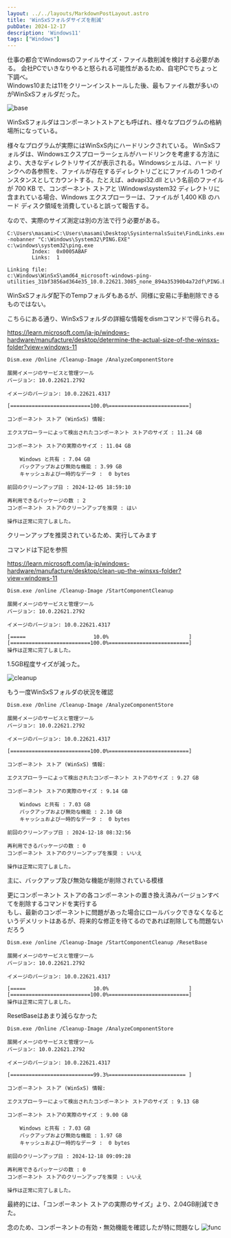 ```yaml
---
layout: ../../layouts/MarkdownPostLayout.astro
title: 'WinSxSフォルダサイズを削減'
pubDate: 2024-12-17
description: 'Windows11'
tags: ["Windows"]
---
```

仕事の都合でWindowsのファイルサイズ・ファイル数削減を検討する必要がある。
会社PCでいきなりやると怒られる可能性があるため、自宅PCでちょっと下調べ。  
Windows10または11をクリーンインストールした後、最もファイル数が多いのがWinSxSフォルダだった。

![base](https://github.com/user-attachments/assets/c156c620-0791-46ec-825c-3034f14aa088)

WinSxSフォルダはコンポーネントストアとも呼ばれ、様々なプログラムの格納場所になっている。

様々なプログラムが実際にはWinSxS内にハードリンクされている。
WinSxSフォルダは、Windowsエクスプローラーシェルがハードリンクを考慮する方法により、大きなディレクトリサイズが表示される。Windowsシェルは、ハード リンクへの各参照を、ファイルが存在するディレクトリごとにファイルの 1 つのインスタンスとしてカウントする。たとえば、advapi32.dll という名前のファイルが 700 KB で、コンポーネント ストアと \Windows\system32 ディレクトリに含まれている場合、Windows エクスプローラーは、ファイルが 1,400 KB のハード ディスク領域を消費していると誤って報告する。

なので、実際のサイズ測定は別の方法で行う必要がある。
```
C:\Users\masami>C:\Users\masami\Desktop\SysinternalsSuite\FindLinks.exe -nobanner "C:\Windows\System32\PING.EXE"
c:\windows\system32\ping.exe
        Index:  0x0005ABAF
        Links:  1

Linking file:
c:\Windows\WinSxS\amd64_microsoft-windows-ping-utilities_31bf3856ad364e35_10.0.22621.3085_none_894a35390b4a72df\PING.EXE
```
WinSxSフォルダ配下のTempフォルダもあるが、同様に安易に手動削除できるものではない。



こちらにある通り、WinSxSフォルダの詳細な情報をdismコマンドで得られる。

https://learn.microsoft.com/ja-jp/windows-hardware/manufacture/desktop/determine-the-actual-size-of-the-winsxs-folder?view=windows-11

```
Dism.exe /Online /Cleanup-Image /AnalyzeComponentStore

展開イメージのサービスと管理ツール
バージョン: 10.0.22621.2792

イメージのバージョン: 10.0.22621.4317

[==========================100.0%==========================]

コンポーネント ストア (WinSxS) 情報:

エクスプローラーによって検出されたコンポーネント ストアのサイズ : 11.24 GB

コンポーネント ストアの実際のサイズ : 11.04 GB

    Windows と共有 : 7.04 GB
    バックアップおよび無効な機能 : 3.99 GB
    キャッシュおよび一時的なデータ :  0 bytes

前回のクリーンアップ日 : 2024-12-05 18:59:10

再利用できるパッケージの数 : 2
コンポーネント ストアのクリーンアップを推奨 : はい

操作は正常に完了しました。
```

クリーンアップを推奨されているため、実行してみます

コマンドは下記を参照  

https://learn.microsoft.com/ja-jp/windows-hardware/manufacture/desktop/clean-up-the-winsxs-folder?view=windows-11

```
Dism.exe /online /Cleanup-Image /StartComponentCleanup

展開イメージのサービスと管理ツール
バージョン: 10.0.22621.2792

イメージのバージョン: 10.0.22621.4317

[=====                      10.0%                          ]
[==========================100.0%==========================]
操作は正常に完了しました。
```
1.5GB程度サイズが減った。

![cleanup](https://github.com/user-attachments/assets/e7197944-d78f-42a0-887f-eb404f41c957)

もう一度WinSxSフォルダの状況を確認
```
Dism.exe /Online /Cleanup-Image /AnalyzeComponentStore

展開イメージのサービスと管理ツール
バージョン: 10.0.22621.2792

イメージのバージョン: 10.0.22621.4317

[==========================100.0%==========================]

コンポーネント ストア (WinSxS) 情報:

エクスプローラーによって検出されたコンポーネント ストアのサイズ : 9.27 GB

コンポーネント ストアの実際のサイズ : 9.14 GB

    Windows と共有 : 7.03 GB
    バックアップおよび無効な機能 : 2.10 GB
    キャッシュおよび一時的なデータ :  0 bytes

前回のクリーンアップ日 : 2024-12-18 08:32:56

再利用できるパッケージの数 : 0
コンポーネント ストアのクリーンアップを推奨 : いいえ

操作は正常に完了しました。
```
主に、バックアップ及び無効な機能が削除されている模様

更にコンポーネント ストアの各コンポーネントの置き換え済みバージョンすべてを削除するコマンドを実行する  
もし、最新のコンポーネントに問題があった場合にロールバックできなくなるというデメリットはあるが、将来的な修正を待てるのであれば削除しても問題ないだろう
```
Dism.exe /online /Cleanup-Image /StartComponentCleanup /ResetBase

展開イメージのサービスと管理ツール
バージョン: 10.0.22621.2792

イメージのバージョン: 10.0.22621.4317

[=====                      10.0%                          ]
[==========================100.0%==========================]
操作は正常に完了しました。
```
ResetBaseはあまり減らなかった
```
Dism.exe /Online /Cleanup-Image /AnalyzeComponentStore

展開イメージのサービスと管理ツール
バージョン: 10.0.22621.2792

イメージのバージョン: 10.0.22621.4317

[===========================99.3%========================= ]

コンポーネント ストア (WinSxS) 情報:

エクスプローラーによって検出されたコンポーネント ストアのサイズ : 9.13 GB

コンポーネント ストアの実際のサイズ : 9.00 GB

    Windows と共有 : 7.03 GB
    バックアップおよび無効な機能 : 1.97 GB
    キャッシュおよび一時的なデータ :  0 bytes

前回のクリーンアップ日 : 2024-12-18 09:09:28

再利用できるパッケージの数 : 0
コンポーネント ストアのクリーンアップを推奨 : いいえ

操作は正常に完了しました。
```
最終的には、「コンポーネント ストアの実際のサイズ」より、2.04GB削減できた。


念のため、コンポーネントの有効・無効機能を確認したが特に問題なし
![func](https://github.com/user-attachments/assets/e39a52fb-d5dd-4497-b211-129cd3a8a6b5)